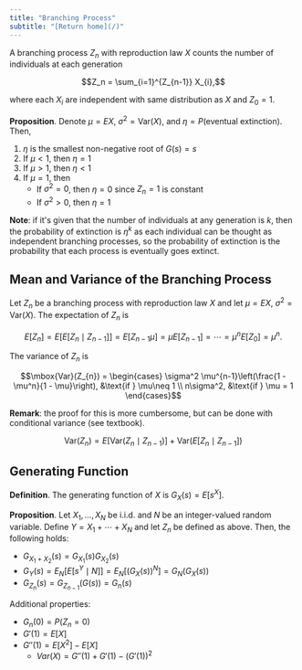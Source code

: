 ```yaml
---
title: "Branching Process"
subtitle: "[Return home](/)"
---
```


A branching process $Z_{n}$ with reproduction law $X$
counts the number of individuals at each generation

$$Z_n = \sum_{i=1}^{Z_{n-1}} X_{i},$$

where each $X_i$ are independent with same distribution as $X$
and $Z_{0} = 1$.

**Proposition**. Denote $\mu = EX$, $\sigma^2 = \mbox{Var}(X)$, and
$\eta = P(\text{eventual extinction})$. Then,

1. $\eta$ is the smallest non-negative root of $G(s) = s$
2. If $\mu < 1$, then $\eta = 1$
3. If $\mu > 1$, then $\eta < 1$
4. If $\mu = 1$, then
    - If $\sigma^2 = 0$, then $\eta = 0$ since $Z_{n} = 1$ is constant
    - If $\sigma^2 > 0$, then $\eta = 1$

**Note**: if it's given that the number of individuals at any generation
is $k$, then the probability of extinction is $\eta^{k}$
as each individual can be thought as independent branching processes,
so the probability of extinction is the probability that
each process is eventually goes extinct.

## Mean and Variance of the Branching Process

Let $Z_{n}$ be a branching process with reproduction law $X$ and
let $\mu = EX$, $\sigma^2 = \mbox{Var}(X)$. The expectation of $Z_{n}$ is

$$E[Z_{n}] = E[E[Z_{n} \mid Z_{n-1}]] = E[Z_{n-1}\mu] = \mu E[Z_{n-1}] = \cdots = \mu^{n} E[Z_{0}] = \mu^{n}.$$

The variance of $Z_{n}$ is

$$\mbox{Var}(Z_{n}) = \begin{cases}
\sigma^2 \mu^{n-1}\left(\frac{1 - \mu^n}{1 - \mu}\right), &\text{if } \mu\neq 1 \\
n\sigma^2, &\text{if } \mu = 1
\end{cases}$$

**Remark**: the proof for this is more cumbersome, but can be done
with conditional variance (see textbook).

$$\mbox{Var}(Z_n) = E[\mbox{Var}(Z_n\mid Z_{n-1})] + \mbox{Var}(E[Z_{n}\mid Z_{n-1}])$$

## Generating Function

**Definition**. The generating function of $X$ is $G_X(s) = E[s^{X}]$.

**Proposition**. Let $X_{1},\ldots, X_{N}$ be i.i.d. and $N$ be an integer-valued random variable.
Define $Y = X_1 + \cdots + X_{N}$ and let $Z_{n}$ be defined as above.
Then, the following holds:

- $G_{X_1 + X_2}(s) = G_{X_1}(s)G_{X_2}(s)$
- $G_{Y}(s) = E_N[E[s^{Y} \mid N]] = E_N[(G_{X}(s))^{N}] = G_{N}(G_{X}(s))$
- $G_{Z_{n}}(s) = G_{Z_{n-1}}(G(s)) = G_{n}(s)$

Additional properties:

- $G_n(0) = P(Z_n = 0)$
- $G'(1) = E[X]$
- $G''(1) = E[X^2] - E[X]$
    - $Var(X) = G''(1) + G'(1) - (G'(1))^2$
